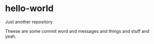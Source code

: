 # hello-world
Just another repository

Theese are some commit word and messages and things and stuff and yeah.
